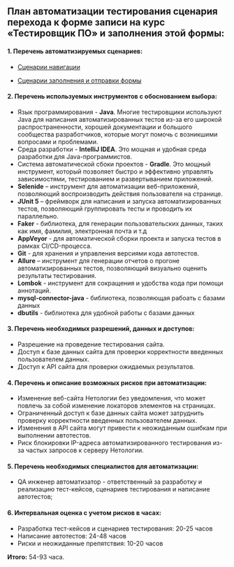 ## План автоматизации тестирования сценария перехода к форме записи на курс «Тестировщик ПО» и заполнения этой формы:



#### 1. Перечень автоматизируемых сценариев:

- [Сценарии навигации](https://docs.google.com/spreadsheets/d/1UPYTy6C6zjH5Fz0f13KnNzKQ8d7QsnCJ4awfTRF5ops/edit#gid=0)

- [Сценарии заполнения и отправки формы](https://docs.google.com/spreadsheets/d/1-d2piBag3C358OhOUJaO4D6E_p4MijlqQFfV2rbvgNU/edit#gid=0)


#### 2. Перечень используемых инструментов с обоснованием выбора:
   
- Язык программирования - **Java**. Многие тестировщики используют Java для написания автоматизированных тестов из-за его широкой распространенности, хорошей документации и большого сообщества разработчиков, которые могут помочь с возникшими вопросами и проблемами.
- Среда разработки - **IntelliJ IDEA**. Это мощная и удобная среда разработки для Java-программистов.
- Система автоматической сбоки проектов - **Gradle**. Это мощный инструмент, который позволяет быстро и эффективно управлять зависимостями, тестированием и развертыванием приложений.
- **Selenide** – инструмент для автоматизации веб-приложений, позволяющий воспроизводить действия пользователя на странице.
- **JUnit 5** – фреймворк для написания и запуска автоматизированных тестов, позволяющий группировать тесты и проводить их параллельно.
- **Faker** - библиотека, для генерации пользовательских данных, таких как имя, фамилия, электронная почта и т.д
- **AppVeyor** - для автоматической сборки проекта и запуска тестов в рамках CI/CD-процесса.
- **Git** - для хранения и управления версиями кода автотестов.
- **Allure** – инструмент для генерации отчетов о прогоне автоматизированных тестов, позволяющий визуально оценить результаты тестирования.
- **Lombok** - инструмент для сокращения и удобства кода при помощи аннотаций.
- **mysql-connector-java** - библиотека, позволяющая рабоать с базами данных
- **dbutils** - библиотека для удобной работы с базами данных


#### 3. Перечень необходимых разрешений, данных и доступов:


- Разрешение на проведение тестирования сайта.
- Доступ к базе данных сайта для проверки корректности введенных пользователем данных.
- Доступ к API сайта для проверки ожидаемых результатов.


#### 4. Перечень и описание возможных рисков при автоматизации:


- Изменение веб-сайта Нетологии без уведомления, что может повлечь за собой изменение локаторов элементов на страницах.
- Ограниченный доступ к базе данных сайта может затруднить проверку корректности введенных пользователем данных.
- Изменения в API сайта могут привести к неожиданным ошибкам при выполнении автотестов.
- Риск блокировки IP-адреса автоматизированного тестирования из-за частых запросов к серверу Нетологии.


#### 5. Перечень необходимых специалистов для автоматизации:


- QA инженер автоматизатор -  ответственный за разработку и реализацию тест-кейсов, сценариев тестирования и написание автотестов;
  
#### 6. Интервальная оценка с учетом рисков в часах:

- Разработка тест-кейсов и сценариев тестирования: 20-25 часов
- Написание автотестов: 24-48 часов
- Риски и неожиданные препятствия: 10-20 часов

**Итого:** 54-93 часа.
